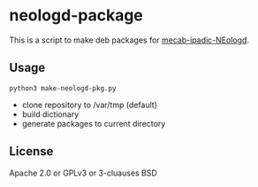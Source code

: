 <!-- -*- coding: utf-8 -*- -->

# neologd-package

This is a script to make deb packages for [mecab-ipadic-NEologd](https://github.com/neologd/mecab-ipadic-neologd).

## Usage

```
python3 make-neologd-pkg.py
```

* clone repository to /var/tmp (default)
* build dictionary
* generate packages to current directory

## License

Apache 2.0 or GPLv3 or 3-cluauses BSD
